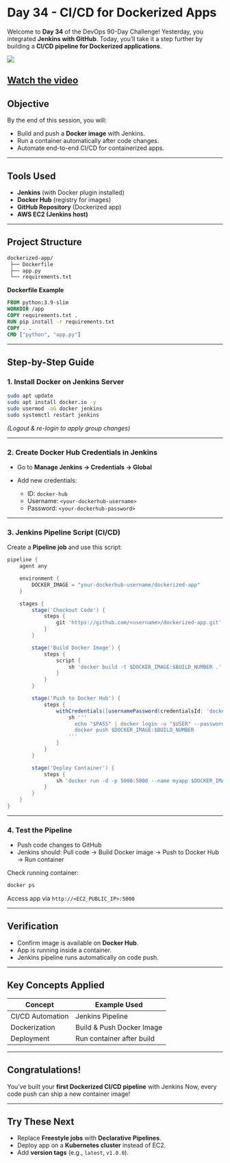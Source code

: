 ﻿# Day 34 - CI/CD for Dockerized Apps
Welcome to **Day 34** of the DevOps 90-Day Challenge!
Yesterday, you integrated **Jenkins with GitHub**.
Today, you’ll take it a step further by building a **CI/CD pipeline for Dockerized applications**.

[![](https://img.youtube.com/vi/pAsUEqQ1eKI/0.jpg)](https://www.youtube.com/watch?v=pAsUEqQ1eKI)

[Watch the video](https://www.youtube.com/watch?v=pAsUEqQ1eKI)
---

## Objective

By the end of this session, you will:

* Build and push a **Docker image** with Jenkins.
* Run a container automatically after code changes.
* Automate end-to-end CI/CD for containerized apps.

---

## Tools Used

* **Jenkins** (with Docker plugin installed)
* **Docker Hub** (registry for images)
* **GitHub Repository** (Dockerized app)
* **AWS EC2 (Jenkins host)**

---

## Project Structure

```bash
dockerized-app/
 ├── Dockerfile
 ├── app.py
 └── requirements.txt
```

**Dockerfile Example**

```dockerfile
FROM python:3.9-slim
WORKDIR /app
COPY requirements.txt .
RUN pip install -r requirements.txt
COPY . .
CMD ["python", "app.py"]
```

---

## Step-by-Step Guide

### 1. Install Docker on Jenkins Server

```bash
sudo apt update
sudo apt install docker.io -y
sudo usermod -aG docker jenkins
sudo systemctl restart jenkins
```

*(Logout & re-login to apply group changes)*

---

### 2. Create Docker Hub Credentials in Jenkins

* Go to **Manage Jenkins → Credentials → Global**
* Add new credentials:

  * ID: `docker-hub`
  * Username: `<your-dockerhub-username>`
  * Password: `<your-dockerhub-password>`

---

### 3. Jenkins Pipeline Script (CI/CD)

Create a **Pipeline job** and use this script:

```groovy
pipeline {
    agent any

    environment {
        DOCKER_IMAGE = "your-dockerhub-username/dockerized-app"
    }

    stages {
        stage('Checkout Code') {
            steps {
                git 'https://github.com/<username>/dockerized-app.git'
            }
        }

        stage('Build Docker Image') {
            steps {
                script {
                    sh 'docker build -t $DOCKER_IMAGE:$BUILD_NUMBER .'
                }
            }
        }

        stage('Push to Docker Hub') {
            steps {
                withCredentials([usernamePassword(credentialsId: 'docker-hub', usernameVariable: 'USER', passwordVariable: 'PASS')]) {
                    sh '''
                      echo "$PASS" | docker login -u "$USER" --password-stdin
                      docker push $DOCKER_IMAGE:$BUILD_NUMBER
                    '''
                }
            }
        }

        stage('Deploy Container') {
            steps {
                sh 'docker run -d -p 5000:5000 --name myapp $DOCKER_IMAGE:$BUILD_NUMBER'
            }
        }
    }
}
```

---

### 4. Test the Pipeline

* Push code changes to GitHub
* Jenkins should:
  Pull code → Build Docker image → Push to Docker Hub → Run container

Check running container:

```bash
docker ps
```

Access app via `http://<EC2_PUBLIC_IP>:5000`

---

## Verification

* Confirm image is available on **Docker Hub**.
* App is running inside a container.
* Jenkins pipeline runs automatically on code push.

---

## Key Concepts Applied

| Concept          | Example Used              |
| ---------------- | ------------------------- |
| CI/CD Automation | Jenkins Pipeline          |
| Dockerization    | Build & Push Docker Image |
| Deployment       | Run container after build |

---

## Congratulations!

You’ve built your **first Dockerized CI/CD pipeline** with Jenkins
Now, every code push can ship a new container image!

---

## Try These Next

* Replace **Freestyle jobs** with **Declarative Pipelines**.
* Deploy app on a **Kubernetes cluster** instead of EC2.
* Add **version tags** (e.g., `latest`, `v1.0.0`).

